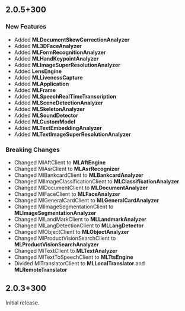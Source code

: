 ## 2.0.5+300

### New Features

- Added **MLDocumentSkewCorrectionAnalyzer**
- Added **ML3DFaceAnalyzer**
- Added **MLFormRecognitionAnalyzer**
- Added **MLHandKeypointAnalyzer**
- Added **MLImageSuperResolutionAnalyzer**
- Added **LensEngine**
- Added **MLLivenessCapture**
- Added **MLApplication**
- Added **MLFrame**
- Added **MLSpeechRealTimeTranscription**
- Added **MLSceneDetectionAnalyzer**
- Added **MLSkeletonAnalyzer**
- Added **MLSoundDetector**
- Added **MLCustomModel**
- Added **MLTextEmbeddingAnalyzer**
- Added **MLTextImageSuperResolutionAnalyzer**

### Breaking Changes

- Changed MlAftClient to **MLAftEngine**
- Changed MlAsrClient to **MLAsrRecognizer**
- Changed MlBankcardClient to **MLBankcardAnalyzer**
- Changed MlImageClassificationClient to **MLClassificationAnalyzer**
- Changed MlDocumentClient to **MLDocumentAnalyzer**
- Changed MlFaceClient to **MLFaceAnalyzer**
- Changed MlGeneralCardClient to **MLGeneralCardAnalyzer**
- Changed MlImageSegmentationClient to **MLImageSegmentationAnalyzer**
- Changed MlLandMarkClient to **MLLandmarkAnalyzer**
- Changed MlLangDetectionClient to **MLLangDetector**
- Changed MlObjectClient to **MLObjectAnalyzer**
- Changed MlProductVisionSearchClient to **MLProductVisionSearchAnalyzer**
- Changed MlTextClient to **MLTextAnalyzer**
- Changed MlTextToSpeechClient to **MLTtsEngine**
- Divided MlTranslatorClient to **MLLocalTranslator** and **MLRemoteTranslator**

## 2.0.3+300

Initial release.
